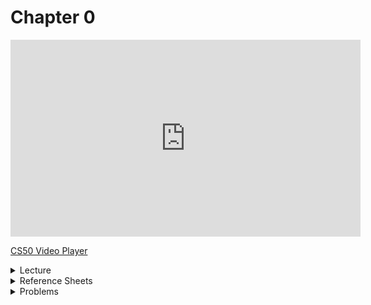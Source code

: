 # Chapter 0

<iframe width="560" height="315" src="https://www.youtube.com/embed/jjqgP9dpD1k" frameborder="0" allow="accelerometer; autoplay; encrypted-media; gyroscope; picture-in-picture" allowfullscreen></iframe>

[CS50 Video Player](https://video.cs50.io/jjqgP9dpD1k?screen=w3XNssqYBSU)

<details>
  <summary>Lecture</summary>
  <ul>
    <li><a href="https://cdn.cs50.net/2019/fall/lectures/0/lecture0.mp3.download">Audio</a></li>
    <li><a href="https://cs50.harvard.edu/ap/2021/curriculum/x/notes/0/">Notes</a></li>
    <summary>Slides</summary>
    <ul>
      <li><a href="https://docs.google.com/presentation/d/17wRd8ksO6QkUq906SUgm17AqcI-Jan42jkY-EmufxnE/edit?usp=sharing">Google Slides</a></li>
      <li><a href="https://cdn.cs50.net/2019/fall/lectures/0/lecture0.pdf">PDF</a></li>
    </ul>
    <summary>Source Code</summary>
    <ul>
      <li><a href="https://cdn.cs50.net/2019/fall/lectures/0/src0/">Index</a></li>
      <li><a href="https://scratch.mit.edu/studios/25128634/">Studio</a></li>
      <li><a href="https://cdn.cs50.net/2019/fall/lectures/0/src0.zip">Zip</a></li>
    </ul>
  </ul>   
</details>

<details>  
  <summary>Reference Sheets</summary>
  <ul>
    <li><a href="\ap\assets\pdfs\algorithms.pdf">Algorithms</a></li>
    <li><a href="\ap\assets\pdfs\ascii.pdf">ASCII</a></li>
    <li><a href="\ap\assets\pdfs\binary.pdf">Binary</a></li>
    <li><a href="\ap\assets\pdfs\pseudocode.pdf">Pseudocode</a></li>
    <li><a href="\ap\assets\pdfs\scratch.pdf">Scratch</a></li>
  </ul>
</details>

<details>
  <summary>Problems</summary>
  <ul>
    <li><a href="https://cs50.harvard.edu/ap/2021/curriculum/x/psets/0/scratch/">Scratch</a></li>
  </ul>
</details>


<!-- * [Notes](notes)
* Problem
  * [Scratch](https://docs.cs50.net/2019/ap/problems/scratch/scratch.html)
* [Slides](https://cdn.cs50.net/2018/fall/lectures/0/lecture0.pdf)
* Source Code from Lecture
  * [Index](https://cdn.cs50.net/2018/fall/lectures/0/src0/)
  * [ZIP](https://cdn.cs50.net/2018/fall/lectures/0/src0.zip)
* [Syllabus]({{ "/syllabus" | relative_url }})
* [Video](https://video.cs50.net/2018/fall/lectures/0)
* Reference Sheets
  * [Algorithms](https://ap.cs50.school/assets/pdfs/algorithms.pdf)
  * [ASCII](https://ap.cs50.school/assets/pdfs/ascii.pdf)
  * [Binary](https://ap.cs50.school/assets/pdfs/binary.pdf)
  * [Pseudocode](https://ap.cs50.school/assets/pdfs/pseudocode.pdf)
  * [Scratch](https://ap.cs50.school/assets/pdfs/scratch.pdf) -->
